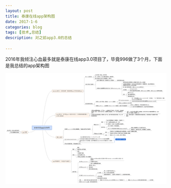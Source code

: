 ```yaml
---
layout: post
title: 泰康在线app架构图
date: 2017-1-6
categories: blog
tags: [技术,总结]
description: 对之前app3.0的总结

---
```


2016年我倾注心血最多就是泰康在线app3.0项目了，毕竟996做了3个月，下面是我总结的app架构图

![](/img/xmind/app.png)
